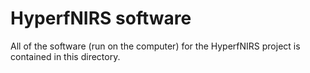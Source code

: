 # HyperfNIRS software
All of the software (run on the computer) for the HyperfNIRS project is contained in this directory.
